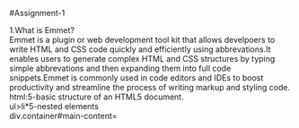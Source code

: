 #Assignment-1 <br>

1.What is Emmet?
<br>
Emmet is a plugin or web development tool kit that allows develpoers to write HTML and CSS code quickly and efficiently using abbrevations.It enables users to generate complex HTML and CSS structures by typing simple abbrevations and then expanding them into full code snippets.Emmet is commonly used in code editors and IDEs to boost productivity and streamline the process of writing markup and styling code.
<br>
html:5-basic structure of an HTML5 document.<br>
ul>li*5-nested elements<br>
div.container#main-content=<div class="container" id="main-content"></div>
